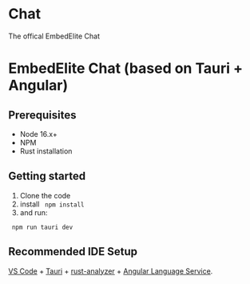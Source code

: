 # Chat

The offical EmbedElite Chat

# EmbedElite Chat (based on Tauri + Angular)

## Prerequisites

- Node 16.x+
- NPM
- Rust installation

## Getting started

1. Clone the code
2. install
   ` npm install`
3. and run:

` npm run tauri dev`

## Recommended IDE Setup

[VS Code](https://code.visualstudio.com/) + [Tauri](https://marketplace.visualstudio.com/items?itemName=tauri-apps.tauri-vscode) + [rust-analyzer](https://marketplace.visualstudio.com/items?itemName=rust-lang.rust-analyzer) + [Angular Language Service](https://marketplace.visualstudio.com/items?itemName=Angular.ng-template).
